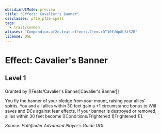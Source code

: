 ```yaml
---
obsidianUIMode: preview
title: "Effect: Cavalier's Banner"
cssclasses: pf2e,pf2e-spell
tags:
  - trait/common
aliases: "Compendium.pf2e.feat-effects.Item.xDT10fUWp8UStSZR"
license: OGL
---
```

# Effect: Cavalier's Banner
## Level 1
### 






Granted by [[Feats/Cavalier's Banner|Cavalier's Banner]]

You fly the banner of your pledge from your mount, raising your allies' spirits. You and all allies within 30 feet gain a +1 circumstance bonus to Will saves and DCs against fear effects. If your banner is destroyed or removed, allies within 30 feet become [[Conditions/Frightened 1|Frightened 1]].

*Source: Pathfinder Advanced Player's Guide*
*OGL*